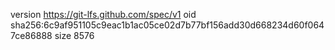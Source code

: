 version https://git-lfs.github.com/spec/v1
oid sha256:6c9af951105c9eac1b1ac05ce02d7b77bf156add30d668234d60f0647ce86888
size 8576
